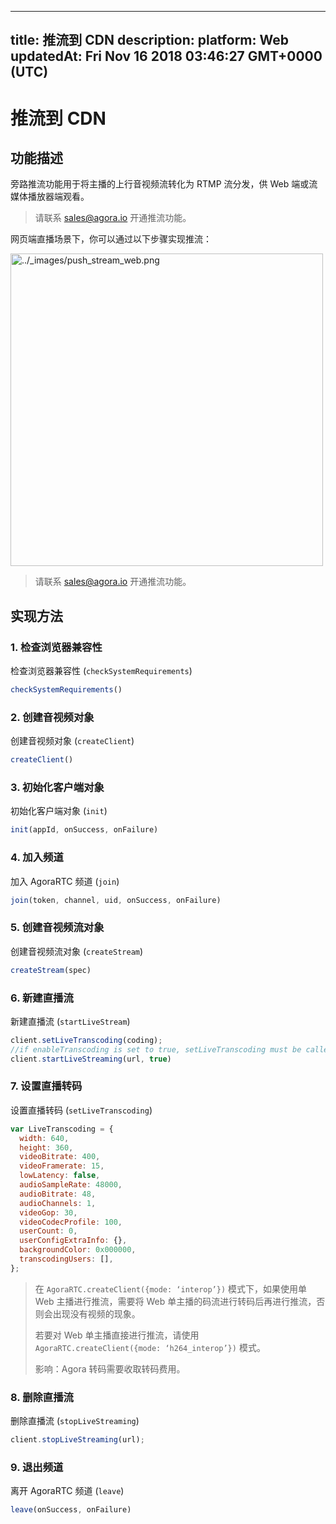 
---
title: 推流到 CDN
description: 
platform: Web
updatedAt: Fri Nov 16 2018 03:46:27 GMT+0000 (UTC)
---
# 推流到 CDN
## 功能描述

旁路推流功能用于将主播的上行音视频流转化为 RTMP 流分发，供 Web 端或流媒体播放器端观看。

> 请联系 [sales@agora.io](mailto:sales@agora.io) 开通推流功能。


网页端直播场景下，你可以通过以下步骤实现推流：

<img alt="../_images/push_stream_web.png" src="https://web-cdn.agora.io/docs-files/cn/push_stream_web.png" style="width: 500px;"/>

> 请联系 [sales@agora.io](mailto:sales@agora.io) 开通推流功能。

## 实现方法

### 1. 检查浏览器兼容性

检查浏览器兼容性 \(`checkSystemRequirements`\)

```javascript
checkSystemRequirements()
```

### 2. 创建音视频对象

创建音视频对象 \(`createClient`\)

```javascript
createClient()
```

### 3. 初始化客户端对象

初始化客户端对象 \(`init`\)

```javascript
init(appId, onSuccess, onFailure)
```

### 4. 加入频道

加入 AgoraRTC 频道 \(`join`\)

```javascript
join(token, channel, uid, onSuccess, onFailure)
```

### 5. 创建音视频流对象

创建音视频流对象 \(`createStream`\)

```javascript
createStream(spec)
```

### 6. 新建直播流

新建直播流 \(`startLiveStream`\)

```javascript
client.setLiveTranscoding(coding);
//if enableTranscoding is set to true, setLiveTranscoding must be called before _startLiveStreaming
client.startLiveStreaming(url, true)
```

### 7. 设置直播转码

设置直播转码 \(`setLiveTranscoding`\)

```javascript
var LiveTranscoding = {
  width: 640,
  height: 360,
  videoBitrate: 400,
  videoFramerate: 15,
  lowLatency: false,
  audioSampleRate: 48000,
  audioBitrate: 48,
  audioChannels: 1,
  videoGop: 30,
  videoCodecProfile: 100,
  userCount: 0,
  userConfigExtraInfo: {},
  backgroundColor: 0x000000,
  transcodingUsers: [],
};
```

> 在 `AgoraRTC.createClient({mode: ‘interop’})` 模式下，如果使用单 Web 主播进行推流，需要将 Web 单主播的码流进行转码后再进行推流，否则会出现没有视频的现象。
>
> 若要对 Web 单主播直接进行推流，请使用 `AgoraRTC.createClient({mode: ‘h264_interop’})` 模式。
>
> 影响：Agora 转码需要收取转码费用。

### 8. 删除直播流

删除直播流 \(`stopLiveStreaming`\)

```javascript
client.stopLiveStreaming(url);
```

### 9. 退出频道

离开 AgoraRTC 频道 \(`leave`\)

```javascript
leave(onSuccess, onFailure)
```
